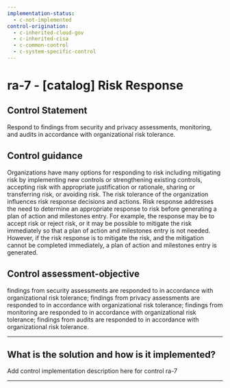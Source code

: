 ```yaml
---
implementation-status:
  - c-not-implemented
control-origination:
  - c-inherited-cloud-gov
  - c-inherited-cisa
  - c-common-control
  - c-system-specific-control
---
```


# ra-7 - \[catalog\] Risk Response

## Control Statement

Respond to findings from security and privacy assessments, monitoring, and audits in accordance with organizational risk tolerance.

## Control guidance

Organizations have many options for responding to risk including mitigating risk by implementing new controls or strengthening existing controls, accepting risk with appropriate justification or rationale, sharing or transferring risk, or avoiding risk. The risk tolerance of the organization influences risk response decisions and actions. Risk response addresses the need to determine an appropriate response to risk before generating a plan of action and milestones entry. For example, the response may be to accept risk or reject risk, or it may be possible to mitigate the risk immediately so that a plan of action and milestones entry is not needed. However, if the risk response is to mitigate the risk, and the mitigation cannot be completed immediately, a plan of action and milestones entry is generated.

## Control assessment-objective

findings from security assessments are responded to in accordance with organizational risk tolerance;
findings from privacy assessments are responded to in accordance with organizational risk tolerance;
findings from monitoring are responded to in accordance with organizational risk tolerance;
findings from audits are responded to in accordance with organizational risk tolerance.

______________________________________________________________________

## What is the solution and how is it implemented?

Add control implementation description here for control ra-7

______________________________________________________________________
